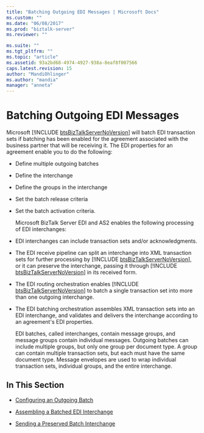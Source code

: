 ```yaml
---
title: "Batching Outgoing EDI Messages | Microsoft Docs"
ms.custom: ""
ms.date: "06/08/2017"
ms.prod: "biztalk-server"
ms.reviewer: ""

ms.suite: ""
ms.tgt_pltfrm: ""
ms.topic: "article"
ms.assetid: 93a2bd68-4974-4927-938a-8eaf8f007566
caps.latest.revision: 15
author: "MandiOhlinger"
ms.author: "mandia"
manager: "anneta"
---
```

# Batching Outgoing EDI Messages
Microsoft [!INCLUDE [btsBizTalkServerNoVersion](../includes/btsbiztalkservernoversion-md.md)] will batch EDI transaction sets if batching has been enabled for the agreement associated with the business partner that will be receiving it. The EDI properties for an agreement enable you to do the following:  
  
- Define multiple outgoing batches  
  
- Define the interchange  
  
- Define the groups in the interchange  
  
- Set the batch release criteria  
  
- Set the batch activation criteria.  
  
  Microsoft BizTalk Server EDI and AS2 enables the following processing of EDI interchanges:  
  
- EDI interchanges can include transaction sets and/or acknowledgments.  
  
- The EDI receive pipeline can split an interchange into XML transaction sets for further processing by [!INCLUDE [btsBizTalkServerNoVersion](../includes/btsbiztalkservernoversion-md.md)], or it can preserve the interchange, passing it through [!INCLUDE [btsBizTalkServerNoVersion](../includes/btsbiztalkservernoversion-md.md)] in its received form.  
  
- The EDI routing orchestration enables [!INCLUDE [btsBizTalkServerNoVersion](../includes/btsbiztalkservernoversion-md.md)] to batch a single transaction set into more than one outgoing interchange.  
  
- The EDI batching orchestration assembles XML transaction sets into an EDI interchange, and validates and delivers the interchange according to an agreement's EDI properties.  
  
  EDI batches, called interchanges, contain message groups, and message groups contain individual messages. Outgoing batches can include multiple groups, but only one group per document type. A group can contain multiple transaction sets, but each must have the same document type. Message envelopes are used to wrap individual transaction sets, individual groups, and the entire interchange.  
  
## In This Section  
  
-   [Configuring an Outgoing Batch](../core/configuring-an-outgoing-batch.md)  
  
-   [Assembling a Batched EDI Interchange](../core/assembling-a-batched-edi-interchange.md)  
  
-   [Sending a Preserved Batch Interchange](../core/sending-a-preserved-batch-interchange.md)
